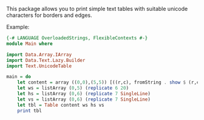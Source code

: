 This package allows you to print simple text tables with suitable unicode characters for borders and edges.

Example:

``` haskell
{-# LANGUAGE OverloadedStrings, FlexibleContexts #-}
module Main where

import Data.Array.IArray
import Data.Text.Lazy.Builder
import Text.UnicodeTable

main = do
    let content = array ((0,0),(5,5)) [((r,c), fromString . show $ (r,c)) | r <- [0..5], c <- [0..5]]
    let ws = listArray (0,5) (replicate 6 20)
    let hs = listArray (0,6) (replicate 7 SingleLine)
    let vs = listArray (0,6) (replicate 7 SingleLine)
    let tbl = Table content ws hs vs
    print tbl
```


